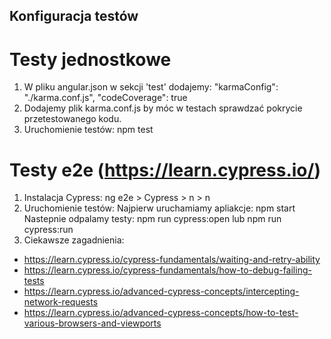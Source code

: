 ## Konfiguracja testów

# Testy jednostkowe
1. W pliku angular.json w sekcji 'test' dodajemy:
"karmaConfig": "./karma.conf.js", 
"codeCoverage": true
2. Dodajemy plik karma.conf.js by móc w testach sprawdzać pokrycie przetestowanego kodu.
3. Uruchomienie testów: npm test

# Testy e2e (https://learn.cypress.io/)
1. Instalacja Cypress: ng e2e > Cypress > n > n
2. Uruchomienie testów: 
Najpierw uruchamiamy apliakcje: npm start    
Nastepnie odpalamy testy: npm run cypress:open  lub  npm run cypress:run
3. Ciekawsze zagadnienia: 
- https://learn.cypress.io/cypress-fundamentals/waiting-and-retry-ability
- https://learn.cypress.io/cypress-fundamentals/how-to-debug-failing-tests
- https://learn.cypress.io/advanced-cypress-concepts/intercepting-network-requests
- https://learn.cypress.io/advanced-cypress-concepts/how-to-test-various-browsers-and-viewports

